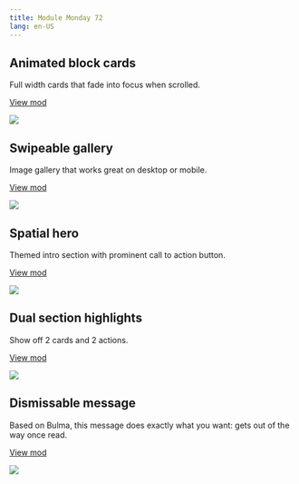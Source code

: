 ```yaml
---
title: Module Monday 72
lang: en-US
---
```


## Animated block cards

Full width cards that fade into focus when scrolled.

<a class="btn btn-sm" href="https://anymod.com/mod/animated-block-cards-aldadd?preview=true">View mod</a>

<a href="https://anymod.com/mod/animated-block-cards-aldadd?preview=true">
  <img src="https://res.cloudinary.com/component/image/upload/v1581313464/cards_zjakjy.gif"/>
</a>

## Swipeable gallery

Image gallery that works great on desktop or mobile.

<a class="btn btn-sm" href="https://anymod.com/mod/flickity-gallery-orrrrn?preview=true">View mod</a>

<a href="https://anymod.com/mod/flickity-gallery-orrrrn?preview=true">
  <img src="https://res.cloudinary.com/component/image/upload/v1581313466/flickity_ttzz3k.gif"/>
</a>

## Spatial hero

Themed intro section with prominent call to action button.

<a class="btn btn-sm" href="https://anymod.com/mod/hero-with-cta-raollr?preview=true">View mod</a>

<a href="https://anymod.com/mod/hero-with-cta-raollr?preview=true">
  <img src="https://res.cloudinary.com/component/image/upload/v1581313460/cta_gooxq0.png"/>
</a>

## Dual section highlights

Show off 2 cards and 2 actions.

<a class="btn btn-sm" href="https://anymod.com/mod/dual-section-images-mlarml?preview=true">View mod</a>

<a href="https://anymod.com/mod/dual-section-images-mlarml?preview=true">
  <img src="https://res.cloudinary.com/component/image/upload/v1581313459/dual_fwqccg.png"/>
</a>

## Dismissable message

Based on Bulma, this message does exactly what you want: gets out of the way once read.

<a class="btn btn-sm" href="https://anymod.com/mod/dismissable-message-raaakd?preview=true">View mod</a>

<a href="https://anymod.com/mod/dismissable-message-raaakd?preview=true">
  <img src="https://res.cloudinary.com/component/image/upload/v1581313458/dismissable_ymzoq8.gif"/>
</a>
